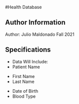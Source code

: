 #Health Database
## Author Information
Author: Julio Maldonado
Fall 2021

## Specifications
* Data Will Include:
* Patient Name
+ First Name
+ Last Name
* Date of Birth 
* Blood Type
